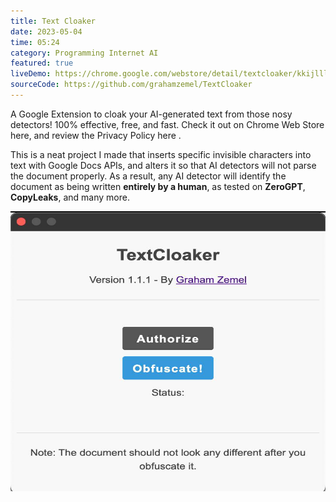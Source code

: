 ```yaml
---
title: Text Cloaker
date: 2023-05-04
time: 05:24
category: Programming Internet AI
featured: true
liveDemo: https://chrome.google.com/webstore/detail/textcloaker/kkijlllkhpclojhcgmdnjcddlmfccgcc
sourceCode: https://github.com/grahamzemel/TextCloaker
---
```

<script>  
import Link from '$lib/components/Link.svelte'
</script>
<div class="linkBtn">

A Google Extension to cloak your AI-generated text from those nosy detectors! 100% effective, free, and fast. Check it out on Chrome Web Store <Link href='https://chrome.google.com/webstore/detail/textcloaker/kkijlllkhpclojhcgmdnjcddlmfccgcc'>here</Link>, and review the Privacy Policy <Link href='https://grahamzemel.com/privacypolicy.html'>here</Link> .

This is a neat project I made that inserts specific invisible characters into text with Google Docs APIs, and alters it so that AI detectors will not parse the document properly. As a result, any AI detector will identify the document as being written <strong>entirely by a human</strong>, as tested on <strong>ZeroGPT</strong>, <strong>CopyLeaks</strong>, and many more.

<img
     alt="TextCloaker Google Extension"
     loading="lazy"
     decoding="async"
     width="672"
     height="448"
     src="./txtcloaker.png"
/>

</div>